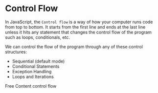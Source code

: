 # Control Flow

In JavaScript, the `Control flow` is a way of how your computer runs code from top to bottom. It starts from the first line and ends at the last line unless it hits any statement that changes the control flow of the program such as loops, conditionals, etc.

We can control the flow of the program through any of these control structures:
- Sequential (default mode)
- Conditional Statements
- Exception Handling 
- Loops and Iterations
  
<ResourceGroupTitle>Free Content</ResourceGroupTitle>
<BadgeLink colorScheme='yellow' badgeText='Read' href='https://developer.mozilla.org/en-US/docs/Glossary/Control_flow#:~:text=The%20control%20flow%20is%20the,such%20as%20conditionals%20and%20loops.'>control flow</BadgeLink>